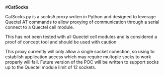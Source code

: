 #**CatSocks**

CatSocks.py is a socks5 proxy writen in Python and designed to leverage Quectel AT commands to allow proxying of communication through a serial connect to a Quectel cell module.

This has not been tested with all Quectel cell modules and is considered a proof of concept tool and should be used with caution

This proxy currently will only allow a single socket conection, so using to establish application access which may require multople socks to work properly will fail. Future version of the POC will be written to support socks up to the Quectel module limit of 12 sockets.



